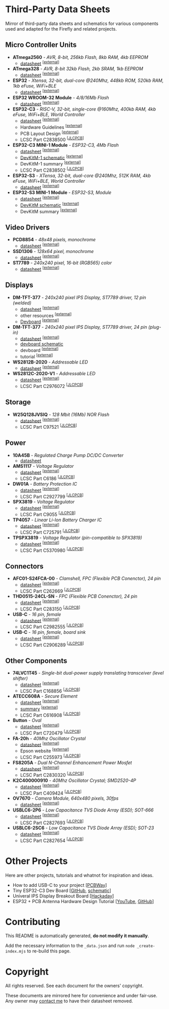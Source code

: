 Third-Party Data Sheets
=======================

Mirror of third-party data sheets and schematics for various
components used and adapted for the Firefly and related
projects.


Micro Controller Units
----------------------

- **ATmega2560** - *AVR, 8-bit, 256kb Flash, 8kb RAM, 4kb EEPROM*
  - [datasheet](./mcu/atmega2560.pdf) <sup>[[external](http://ww1.microchip.com/downloads/en/DeviceDoc/Atmel-2549-8-bit-AVR-Microcontroller-ATmega640-1280-1281-2560-2561_datasheet.pdf)]</sup>
- **ATmega328** - *AVR, 8-bit 32kb Flash, 2kb SRAM, 1kb EEPROM*
  - [datasheet](./mcu/atmega328.pdf) <sup>[[external](http://ww1.microchip.com/downloads/en/DeviceDoc/Atmel-7810-Automotive-Microcontrollers-ATmega328P_Datasheet.pdf)]</sup>
- **ESP32** - *Xtensa, 32-bit, dual-core @240Mhz, 448kb ROM, 520kb RAM, 1kb eFuse, WiFi+BLE*
  - [datasheet](./mcu/esp32.pdf) <sup>[[external](https://www.espressif.com/sites/default/files/documentation/esp32_datasheet_en.pdf)]</sup>
- **ESP32 WROOM-32 Module** - *4/8/16Mb Flash*
  - [datasheet](./mcu/esp32-wroom32.pdf) <sup>[[external](https://www.espressif.com/sites/default/files/documentation/esp32-wroom-32_datasheet_en.pdf)]</sup>
- **ESP32-C3** - *RISC-V, 32-bit, single-core @160Mhz, 400kb RAM, 4kb eFuse, WiFi+BLE, World Controller*
  - [datasheet](./mcu/esp32-c3.pdf) <sup>[[external](https://www.espressif.com/sites/default/files/documentation/esp32-c3_datasheet_en.pdf)]</sup>
  - Hardware Guidelines <sup>[[external](https://docs.espressif.com/projects/esp-hardware-design-guidelines/en/latest/esp32c3/hardware-development.html)]</sup>
  - PCB Layout Design <sup>[[external](https://docs.espressif.com/projects/esp-hardware-design-guidelines/en/latest/esp32c3/pcb-layout-design.html)]</sup>
  - LCSC Part C2838500 <sup>[[JLCPCB](https://jlcpcb.com/partdetail/C2838500)]</sup>
- **ESP32-C3 MINI-1 Module** - *ESP32-C3, 4Mb Flash*
  - [datasheet](./mcu/esp32-c3-mini-1.pdf) <sup>[[external](https://www.espressif.com/sites/default/files/documentation/esp32-c3-mini-1_datasheet_en.pdf)]</sup>
  - [DevKitM-1 schematic](./mcu/esp32-c3-devkitm.pdf) <sup>[[external](https://dl.espressif.com/dl/schematics/SCH_ESP32-C3-DEVKITM-1_V1_20200915A.pdf)]</sup>
  - DevKitM-1 summary <sup>[[external](https://docs.espressif.com/projects/esp-idf/en/latest/esp32c3/hw-reference/esp32c3/user-guide-devkitm-1.html)]</sup>
  - LCSC Part C2838502 <sup>[[JLCPCB](https://jlcpcb.com/partdetail/C2838502)]</sup>
- **ESP32-S3** - *XTensa, 32-bit, dual-core @240Mhz, 512K RAM, 4kb eFuse, WiFi+BLE, World Controller*
  - [datasheet](./mcu/esp32-s3.pdf) <sup>[[external](https://www.espressif.com/sites/default/files/documentation/esp32-s3_datasheet_en.pdf)]</sup>
- **ESP32-S3 MINI-1 Module** - *ESP32-S3, Module*
  - [datasheet](./mcu/esp32-s3-mini-1.pdf) <sup>[[external](https://www.espressif.com/sites/default/files/documentation/esp32-s3-mini-1_mini-1u_datasheet_en.pdf)]</sup>
  - [DevKitM schematic](./mcu/esp32-s3-devkitm.pdf) <sup>[[external](https://dl.espressif.com/dl/schematics/SCH_ESP32-C3-DEVKITM-1_V1_20200915A.pdf)]</sup>
  - DevKitM summary <sup>[[external](https://docs.espressif.com/projects/esp-idf/en/latest/esp32s3/hw-reference/esp32s3/user-guide-devkitm-1.html)]</sup>


Video Drivers
-------------

- **PCD8854** - *48x48 pixels, monochrome*
  - [datasheet](./video/pcd8854.pdf) <sup>[[external](https://www.sparkfun.com/datasheets/LCD/Monochrome/Nokia5110.pdf)]</sup>
- **SSD1306** - *128x64 pixel, monochrome*
  - [datasheet](./video/ssd1306.pdf) <sup>[[external](https://www.szmaclight.com/download/SSD1306-datasheet.html)]</sup>
- **ST7789** - *240x240 pixel, 16-bit (RGB565) color*
  - [datasheet](./video/st7789.pdf) <sup>[[external](https://www.newhavendisplay.com/appnotes/datasheets/LCDs/ST7789V.pdf)]</sup>


Displays
--------

- **DM-TFT-377** - *240x240 pixel IPS Display, ST7789 driver, 12 pin (welded)*
  - [datasheet](./display/dm-tft13-377panel.pdf) <sup>[[external](https://cdn.shopify.com/s/files/1/0264/7629/files/DM-TFT13-377panel_Datasheet.pdf?v=1659336245)]</sup>
  - other resources <sup>[[external](https://www.displaymodule.com/products/1-3-240-x-240-ips-tft-display-module-spi)]</sup>
  - [Devboard](./display/dm-tft13-377.pdf) <sup>[[external](https://cdn.shopify.com/s/files/1/0264/7629/files/DM-TFT13-377_Datasheet.pdf?v=1659336245)]</sup>
- **DM-TFT-377** - *240x240 pixel IPS Display, ST7789 driver, 24 pin (plug-in)*
  - [datasheet](./display/zjy133t-if05.pdf) <sup>[[external](https://cdn-shop.adafruit.com/product-files/4520/4520_C13462__________.pdf)]</sup>
  - [devboard schematic](./display/adafruit-tft13-breakout-schematic.png)
  - devboard <sup>[[external](https://cdn-learn.adafruit.com/assets/assets/000/079/156/original/adafruit_products_1-3in_IPS_TFT_Sch.png?1565202407)]</sup>
  - tutorial <sup>[[external](https://cdn-learn.adafruit.com/downloads/pdf/adafruit-1-3-and-1-54-240-x-240-wide-angle-tft-lcd-displays.pdf)]</sup>
- **WS2812B-2020** - *Addressable LED*
  - [datasheet](./display/ws2812b-2020.pdf) <sup>[[external](http://www.world-semi.com/solution/details-140-4.html)]</sup>
- **WS2812C-2020-V1** - *Addressable LED*
  - [datasheet](./display/ws2812c-2020.pdf) <sup>[[external](https://cdn.sparkfun.com/assets/7/0/3/c/9/WS2812C-2020.pdf)]</sup>
  - LCSC Part C2976072 <sup>[[JLCPCB](https://jlcpcb.com/partdetail/C2976072)]</sup>


Storage
-------

- **W25Q128JVSIQ** - *128 Mbit (16Mb) NOR Flash*
  - [datasheet](./storage/w25q128jv.pdf) <sup>[[external](https://datasheet.lcsc.com/lcsc/1811142111_Winbond-Elec-W25Q128JVSIQ_C97521.pdf)]</sup>
  - LCSC Part C97521 <sup>[[JLCPCB](https://jlcpcb.com/partdetail/C97521)]</sup>


Power
-----

- **10A45B** - *Regulated Charge Pump DC/DC Converter*
  - [datasheet](./power/10a45b.pdf)
- **AMS1117** - *Voltage Regulator*
  - [datasheet](./power/ams1117.pdf) <sup>[[external](https://datasheet.lcsc.com/lcsc/1811142212_Advanced-Monolithic-Systems-AMS1117-3-3_C6186.pdf)]</sup>
  - LCSC Part C6186 <sup>[[JLCPCB](https://jlcpcb.com/partdetail/C6186)]</sup>
- **DW01A** - *Battery Protection IC*
  - [datasheet](./power/dw01a.pdf) <sup>[[external](http://www.tp4056.com/d/dw01a-fs.pdf)]</sup>
  - LCSC Part C2927799 <sup>[[JLCPCB](https://jlcpcb.com/partdetail/C2927799)]</sup>
- **SPX3819** - *Voltage Regulator*
  - [datasheet](./power/spx3819.pdf) <sup>[[external](https://jlcpcb.com/partdetail/Maxlinear-SPX3819M5_L_3_3TR/C9055)]</sup>
  - LCSC Part C9055 <sup>[[JLCPCB](https://jlcpcb.com/partdetail/C9055)]</sup>
- **TP4057** - *Linear Li-Ion Battery Charger IC*
  - [datasheet](./power/tp4057.pdf) <sup>[[external](https://www.lcsc.com/datasheet/lcsc_datasheet_2409241407_UMW-Youtai-Semiconductor-Co---Ltd--TP4057_C725791.pdf)]</sup>
  - LCSC Part C725791 <sup>[[JLCPCB](https://jlcpcb.com/partdetail/C725791)]</sup>
- **TPSPX3819** - *Voltage Regulator (pin-compatible to SPX3819)*
  - [datasheet](./power/tpspx3819.pdf) <sup>[[external](https://datasheet.lcsc.com/lcsc/2303140930_TECH-PUBLIC-TPSPX3819M5-L-3-3_C5370980.pdf)]</sup>
  - LCSC Part C5370980 <sup>[[JLCPCB](https://jlcpcb.com/partdetail/C5370980)]</sup>


Connectors
----------

- **AFC01-S24FCA-00** - *Clamshell, FPC (Flexible PCB Conenctor), 24 pin*
  - [datasheet](./conn/afc01-s24fca-00.pdf) <sup>[[external](https://wmsc.lcsc.com/wmsc/upload/file/pdf/v2/lcsc/2304140030_JUSHUO-AFC01-S24FCA-00_C262669.pdf)]</sup>
  - LCSC Part C262669 <sup>[[JLCPCB](https://jlcpcb.com/partdetail/C262669)]</sup>
- **THD0515-24CL-SN** - *FPC (Flexible PCB Conenctor), 24 pin*
  - [datasheet](./conn/thd0515-xxcl-xx.pdf) <sup>[[external](https://datasheet.lcsc.com/lcsc/1811021412_THD-THD0515-24CL-SN_C283150.pdf)]</sup>
  - LCSC Part C283150 <sup>[[JLCPCB](https://jlcpcb.com/partdetail/C283150)]</sup>
- **USB-C** - *16 pin, female*
  - [datasheet](./conn/usb-c-16-fem.pdf) <sup>[[external](https://datasheet.lcsc.com/lcsc/2203111830_XUNPU-TYPEC-304-ACP16_C2982555.pdf)]</sup>
  - LCSC Part C2982555 <sup>[[JLCPCB](https://jlcpcb.com/partdetail/C2982555)]</sup>
- **USB-C** - *16 pin, female, board sink*
  - [datasheet](./conn/usb-c-15-fem-sink.pdf) <sup>[[external](https://datasheet.lcsc.com/lcsc/2110191030_SHOU-HAN-TYPE-C-16P-CB0-8-073_C2906289.pdf)]</sup>
  - LCSC Part C2906289 <sup>[[JLCPCB](https://jlcpcb.com/partdetail/C2906289)]</sup>


Other Components
----------------

- **74LVC1T45** - *Single-bit dual-power supply translating transceiver (level shifter)*
  - [datasheet](./misc/74lvc1t45.pdf) <sup>[[external](https://wmsc.lcsc.com/wmsc/upload/file/pdf/v2/lcsc/1811151525_Diodes-Incorporated-74LVC1T45W6-7_C168856.pdf)]</sup>
  - LCSC Part C168856 <sup>[[JLCPCB](https://jlcpcb.com/partdetail/C168856)]</sup>
- **ATECC608A** - *Secure Element*
  - [datasheet](./misc/atecc608a.pdf) <sup>[[external](http://ww1.microchip.com/downloads/en/DeviceDoc/ATECC608A-TNGTLS-CryptoAuthentication-Data-Sheet-DS40002112B.pdf)]</sup>
  - [summary](./misc/atecc608a-summary.pdf) <sup>[[external](http://ww1.microchip.com/downloads/en/DeviceDoc/40001977A.pdf)]</sup>
  - LCSC Part C616908 <sup>[[JLCPCB](https://jlcpcb.com/partdetail/C616908)]</sup>
- **Button** - *Oval*
  - [datasheet](./misc/button-oval.pdf) <sup>[[external](https://wmsc.lcsc.com/wmsc/upload/file/pdf/v2/lcsc/1811151525_Diodes-Incorporated-74LVC1T45W6-7_C168856.pdf)]</sup>
  - LCSC Part C720479 <sup>[[JLCPCB](https://jlcpcb.com/partdetail/C720479)]</sup>
- **FA-20h** - *40Mhz Oscillator Crystal*
  - [datasheet](./misc/fa-20h.pdf) <sup>[[external](https://support.epson.biz/td/api/doc_check.php?dl=brief_FA-20H&lang=en)]</sup>
  - Epson website <sup>[[external](https://www5.epsondevice.com/en/products/crystal_unit/fa20h.html)]</sup>
  - LCSC Part C255973 <sup>[[JLCPCB](https://jlcpcb.com/partdetail/C255973)]</sup>
- **FS8205A** - *Dual N-Channel Enhancement Power Mosfet*
  - [datasheet](./misc/fs8205a.pdf) <sup>[[external](https://www.lcsc.com/datasheet/lcsc_datasheet_2411121100_TECH-PUBLIC-FS8205A_C2830320.pdf)]</sup>
  - LCSC Part C2830320 <sup>[[JLCPCB](https://jlcpcb.com/partdetail/C2830320)]</sup>
- **K2C400000910** - *40Mhz Oscillator Crystal; SMD2520-4P*
  - [datasheet](./misc/k2c400000910.pdf) <sup>[[external](https://wmsc.lcsc.com/wmsc/upload/file/pdf/v2/lcsc/1912111437_KYX-K2C400000910_C409424.pdf)]</sup>
  - LCSC Part C409424 <sup>[[JLCPCB](https://jlcpcb.com/partdetail/C409424)]</sup>
- **OV7670** - *Camera Module, 640x480 pixels, 30fps*
  - [datasheet](./misc/ov7670.pdf) <sup>[[external](https://www.voti.nl/docs/OV7670.pdf)]</sup>
- **USBLC6-2P6** - *Low Capacitance TVS Diode Array (ESD); SOT-666*
  - [datasheet](./misc/usblc6-2p6.pdf) <sup>[[external](https://wmsc.lcsc.com/wmsc/upload/file/pdf/v2/lcsc/2108132230_TECH-PUBLIC-USBLC6-2P6_C2827693.pdf)]</sup>
  - LCSC Part C2827693 <sup>[[JLCPCB](https://jlcpcb.com/partdetail/C2827693)]</sup>
- **USBLC6-2SC6** - *Low Capacitance TVS Diode Array (ESD); SOT-23*
  - [datasheet](./misc/usblc6-2sc6.pdf) <sup>[[external](https://datasheet.lcsc.com/lcsc/2108132230_TECH-PUBLIC-USBLC6-2SC6_C2827654.pdf)]</sup>
  - LCSC Part C2827654 <sup>[[JLCPCB](https://jlcpcb.com/partdetail/C2827654)]</sup>


Other Projects
==============

Here are other projects, tutorials and whatnot for inspiration and ideas.

- How to add USB-C to your project [[PCBWay](https://www.pcbway.com/blog/PCB_Design_Tutorial/How_to_add_USB_C_to_your_projects.html)]
- Tiny ESP32-C3 Dev Board [[GitHub](https://github.com/01Space/ESP32-C3-0.42LCD), [schematic](https://github.com/01Space/ESP32-C3-0.42LCD/blob/main/Schematic/ESP32-C3-0.42OED%20Schematic.pdf)]
- Univeral IPS Display Breakout Board [[Hackaday](https://hackaday.io/project/168130-universal-ips-display-breakout-board/)]
- ESP32 + PCB Antenna Hardware Design Tutorial [[YouTube](https://www.youtube.com/watch?v=yxU_Kw2de08), [GitHub](https://github.com/pms67/ESP32-USB-Dongle)]


Contributing
============

This README is automatically generated, **do not modify it manually**.

Add the necessary information to the `_data.json` and run
`node _create-index.mjs` to re-build this page.


Copyright
=========

All rights reserved. See each document for the owners' copyright.

These documents are mirrored here for convenience and under fair-use. Any
owner may [contact me](mailto:me@ricmoo.com) to have their datasheet removed.